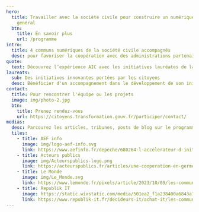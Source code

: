 ```yaml
---
hero:
  title: Travailler avec la société civile pour construire un numérique d’intérêt
    général
  btn:
    title: En savoir plus
    url: /programme
intro:
  title: 4 communs numériques de la société civile accompagnés 
  desc: pour favoriser la coopération avec des administrations partenaires
quote:
  text: Découvrez l’expérience AIC avec les initiatives lauréates de la saison 1
laureats:
  sub: Des initiatives innovantes portées par les citoyens
  desc: Bénéficier d'un accompagnement dans le développement de son initiative ...
contact:
  title: Pour rencontrer l'équipe ou les projets
  image: img/photo-2.jpg
  btn:
    title: Prenez rendez-vous
    url: https://citoyens.transformation.gouv.fr/participer/contact/
medias:
  desc: Parcourez les articles, tribunes, posts de blog sur le programme
  tiles:
    - title: AEF info
      image: img/logo-aef-info.svg
      link: https://www.aefinfo.fr/depeche/680264-l-accelerateur-d-initiatives-citoyennes-tire-le-bilan-de-sa-premiere-promotion
    - title: Acteurs publics
      image: img/Acteurspublics-logo.png
      link: https://acteurspublics.fr/articles/une-cooperation-en-germe-entre-administration-et-citoyens
    - title: Le Monde
      image: img/Le_Monde.svg
      link: https://www.lemonde.fr/pixels/article/2023/10/09/les-communs-numeriques-graines-de-transition-et-de-souverainete_6193334_4408996.html
    - title: Republik IT
      image: https://static.wixstatic.com/media/501ea2_f1a238400a6843a7a5a9198904aa65c9~mv2.png/v1/fill/w_198,h_228,al_c,q_85,usm_0.66_1.00_0.01,enc_auto/Logo_R%C3%A9publik-BU-IT-Noir.png
      link: https://www.republik-it.fr/decideurs-it/achat-it/les-communs-numeriques-outils-pour-accroitre-la-performance-du-service-public.html
---
```

